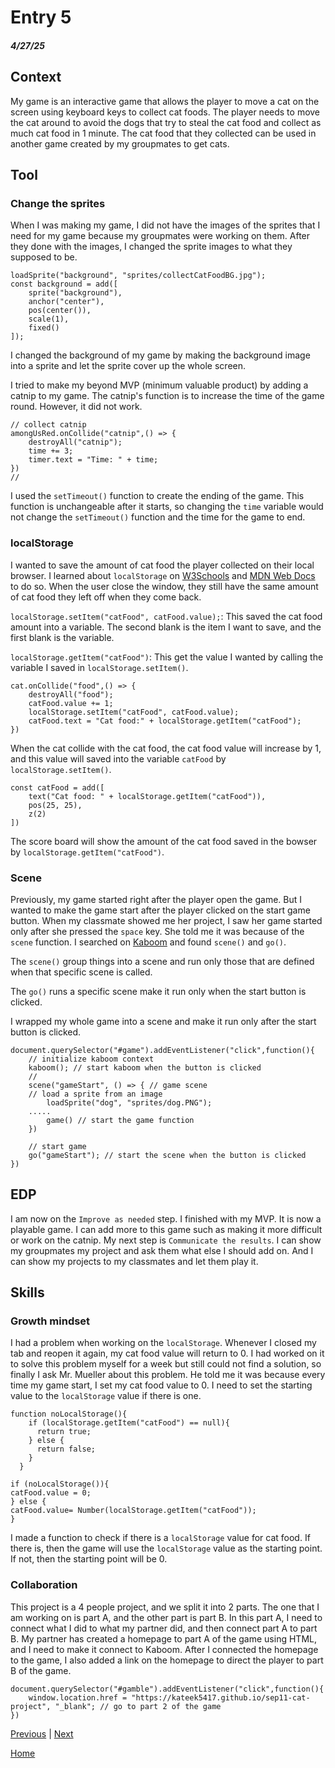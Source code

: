 # Entry 5
##### 4/27/25

## Context 
My game is an interactive game that allows the player to move a cat on the screen using keyboard keys to collect cat foods. The player needs to move the cat around to avoid the dogs that try to steal the cat food and collect as much cat food in 1 minute. The cat food that they collected can be used in another game created by my groupmates to get cats. 

## Tool
### Change the sprites 
When I was making my game, I did not have the images of the sprites that I need for my game because my groupmates were working on them. After they done with the images, I changed the sprite images to what they supposed to be. 
``` JS
loadSprite("background", "sprites/collectCatFoodBG.jpg");
const background = add([
    sprite("background"),
    anchor("center"),
    pos(center()),
    scale(1),
    fixed()
]);
```
I changed the background of my game by making the background image into a sprite and let the sprite cover up the whole screen.

I tried to make my beyond MVP (minimum valuable product) by adding a catnip to my game. The catnip's function is to increase the time of the game round. However, it did not work. 
``` JS
// collect catnip
amongUsRed.onCollide("catnip",() => {
    destroyAll("catnip");
    time += 3;
    timer.text = "Time: " + time;
})
//
```
I used the `setTimeout()` function to create the ending of the game. This function is unchangeable after it starts, so changing the `time` variable would not change the `setTimeout()` function and the time for the game to end.  

### localStorage
I wanted to save the amount of cat food the player collected on their local browser. I learned about `localStorage` on [W3Schools](https://www.w3schools.com/jsref/prop_win_localstorage.asp) and [MDN Web Docs](https://developer.mozilla.org/en-US/docs/Web/API/Window/localStorage) to do so. When the user close the window, they still have the same amount of cat food they left off when they come back.

`localStorage.setItem("catFood", catFood.value);`: This saved the cat food amount into a variable. The second blank is the item I want to save, and the first blank is the variable.

`localStorage.getItem("catFood")`: This get the value I wanted by calling the variable I saved in `localStorage.setItem()`.

``` JS
cat.onCollide("food",() => {
    destroyAll("food");
    catFood.value += 1;
    localStorage.setItem("catFood", catFood.value);
    catFood.text = "Cat food:" + localStorage.getItem("catFood");
})
```
When the cat collide with the cat food, the cat food value will increase by 1, and this value will saved into the variable `catFood` by `localStorage.setItem()`.

``` JS
const catFood = add([
    text("Cat food: " + localStorage.getItem("catFood")),
    pos(25, 25),
    z(2)
])
```
The score board will show the amount of the cat food saved in the bowser by `localStorage.getItem("catFood")`.

### Scene 
Previously, my game started right after the player open the game. But I wanted to make the game start after the player clicked on the start game button. When my classmate showed me her project, I saw her game started only after she pressed the `space` key. She told me it was because of the `scene` function. I searched on [Kaboom](https://kaboomjs.com/) and found `scene()` and `go()`. 

The `scene()` group things into a scene and run only those that are defined when that specific scene is called. 

The `go()` runs a specific scene make it run only when the start button is clicked. 

I wrapped my whole game into a scene and make it run only after the start button is clicked. 
``` JS
document.querySelector("#game").addEventListener("click",function(){
    // initialize kaboom context
    kaboom(); // start kaboom when the button is clicked
    //
    scene("gameStart", () => { // game scene
    // load a sprite from an image
        loadSprite("dog", "sprites/dog.PNG");
    .....
        game() // start the game function
    })

    // start game
    go("gameStart"); // start the scene when the button is clicked
})
```

## EDP
I am now on the `Improve as needed` step. I finished with my MVP. It is now a playable game. I can add more to this game such as making it more difficult or work on the catnip. My next step is `Communicate the results`. I can show my groupmates my project and ask them what else I should add on. And I can show my projects to my classmates and let them play it. 

## Skills
### Growth mindset
I had a problem when working on the `localStorage`. Whenever I closed my tab and reopen it again, my cat food value will return to 0. I had worked on it to solve this problem myself for a week but still could not find a solution, so finally I ask Mr. Mueller about this problem. He told me it was because every time my game start, I set my cat food value to 0. I need to set the starting value to the `localStorage` value if there is one. 
``` JS
function noLocalStorage(){
    if (localStorage.getItem("catFood") == null){
      return true;
    } else {
      return false;
    }
  }

if (noLocalStorage()){
catFood.value = 0;
} else {
catFood.value= Number(localStorage.getItem("catFood"));
}
```
I made a function to check if there is a `localStorage` value for cat food. If there is, then the game will use the `localStorage` value as the starting point. If not, then the starting point will be 0. 

### Collaboration 
This project is a 4 people project, and we split it into 2 parts. The one that I am working on is part A, and the other part is part B. In this part A, I need to connect what I did to what my partner did, and then connect part A to part B. My partner has created a homepage to part A of the game using HTML, and I need to make it connect to Kaboom. After I connected the homepage to the game, I also added a link on the homepage to direct the player to part B of the game. 
``` JS
document.querySelector("#gamble").addEventListener("click",function(){
    window.location.href = "https://kateek5417.github.io/sep11-cat-project", "_blank"; // go to part 2 of the game
})
```




[Previous](entry04.md) | [Next](entry06.md)

[Home](../README.md)
